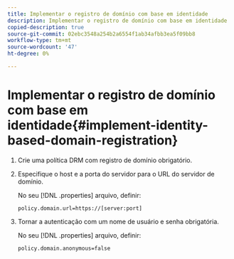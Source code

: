 ```yaml
---
title: Implementar o registro de domínio com base em identidade
description: Implementar o registro de domínio com base em identidade
copied-description: true
source-git-commit: 02ebc3548a254b2a6554f1ab34afbb3ea5f09bb8
workflow-type: tm+mt
source-wordcount: '47'
ht-degree: 0%

---
```


# Implementar o registro de domínio com base em identidade{#implement-identity-based-domain-registration}

1. Crie uma política DRM com registro de domínio obrigatório.
1. Especifique o host e a porta do servidor para o URL do servidor de domínio.

   No seu [!DNL .properties] arquivo, definir:

   ```
   policy.domain.url=https://[server:port] 
   ```

1. Tornar a autenticação com um nome de usuário e senha obrigatória.

   No seu [!DNL .properties] arquivo, definir:

   ```
   policy.domain.anonymous=false 
   ```
